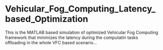 # Vehicular_Fog_Computing_Latency_based_Optimization
This is the MATLAB based simulation of optimized Vehicular Fog Computing framework that minimizes the latency during the computatin tasks offloading in the whole VFC based scenario...
